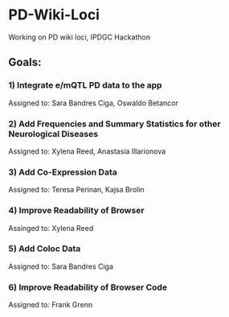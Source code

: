 # PD-Wiki-Loci
Working on PD wiki loci, IPDGC Hackathon

## Goals:

### 1) Integrate e/mQTL PD data to the app
Assigned to: Sara Bandres Ciga, Oswaldo Betancor

### 2) Add Frequencies and Summary Statistics for other Neurological Diseases
Assigned to: Xylena Reed, Anastasia Illarionova

### 3) Add Co-Expression Data
Assigned to: Teresa Perinan, Kajsa Brolin

### 4) Improve Readability of Browser
Assinged to: Xylena Reed

### 5) Add Coloc Data
Assigned to: Sara Bandres Ciga

### 6) Improve Readability of Browser Code
Assigned to: Frank Grenn
